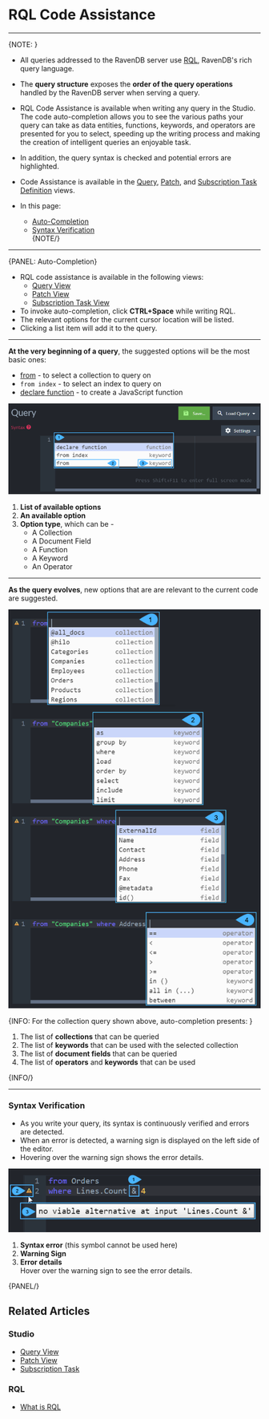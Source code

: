 ﻿
# RQL Code Assistance

---

{NOTE: }

* All queries addressed to the RavenDB server use [RQL](../../indexes/querying/what-is-rql), 
  RavenDB's rich query language.  
* The **query structure** exposes the **order of the query operations** 
  handled by the RavenDB server when serving a query.  
* RQL Code Assistance is available when writing any query in the Studio.  
  The code auto-completion allows you to see the various paths your query 
  can take as data entities, functions, keywords, and operators are presented 
  for you to select, speeding up the writing process and making the creation 
  of intelligent queries an enjoyable task.  
* In addition, the query syntax is checked and potential errors are highlighted.  
* Code Assistance is available in the [Query](../../studio/database/queries/query-view#query-view), 
  [Patch](../../studio/database/documents/patch-view#patch-view), 
  and [Subscription Task Definition](../../studio/database/tasks/ongoing-tasks/subscription-task#subscription-task-definition) 
  views.  

* In this page:  
  * [Auto-Completion](../../studio/database/code-assistance#auto-completion)  
  * [Syntax Verification](../../studio/database/code-assistance#syntax-verification)  
{NOTE/}

---

{PANEL: Auto-Completion}

* RQL code assistance is available in the following views:  
   - [Query View](../../studio/database/queries/query-view#query-view)  
   - [Patch View](../../studio/database/documents/patch-view#patch-view)  
   - [Subscription Task View](../../studio/database/tasks/ongoing-tasks/subscription-task#subscription-task-definition)  
* To invoke auto-completion, click **CTRL+Space** while writing RQL.  
* The relevant options for the current cursor location will be listed.  
* Clicking a list item will add it to the query.  
  
---

**At the very beginning of a query**, the suggested options will be the 
most basic ones:  

* [from](../../indexes/querying/what-is-rql#from) - to select a collection to query on  
* `from index` - to select an index to query on  
* [declare function](../../indexes/querying/what-is-rql#declare) - to create a JavaScript function  

!["Click CTRL+Space To See Available Options"](images/code-assistance-1.png "Click CTRL+Space To See Available Options")

1. **List of available options**  
2. **An available option**  
3. **Option type**, which can be -  
    * A Collection  
    * A Document Field  
    * A Function  
    * A Keyword  
    * An Operator  

---

**As the query evolves**, new options that are are relevant to the current code are suggested.  

!["Evolving Query"](images/code-assistance-2.png "Evolving Query")

{INFO: For the collection query shown above, auto-completion presents: }

1. The list of **collections** that can be queried   
2. The list of **keywords** that can be used with the selected collection  
3. The list of **document fields** that can be queried  
4. The list of **operators** and **keywords** that can be used  

{INFO/}

---

### Syntax Verification

* As you write your query, its syntax is continuously verified and errors are detected.  
* When an error is detected, a warning sign is displayed on the left side of the editor.  
* Hovering over the warning sign shows the error details.  

!["Syntax Verification"](images/code-assistance-3.png "Syntax Verification")

1. **Syntax error** (this symbol cannot be used here)  
2. **Warning Sign**  
3. **Error details**  
   Hover over the warning sign to see the error details.  

{PANEL/}

## Related Articles

### Studio

- [Query View](../../studio/database/queries/query-view)  
- [Patch View](../../studio/database/documents/patch-view#patch-view)  
- [Subscription Task](../../studio/database/tasks/ongoing-tasks/subscription-task)  

### RQL

- [What is RQL](../../indexes/querying/what-is-rql)  
